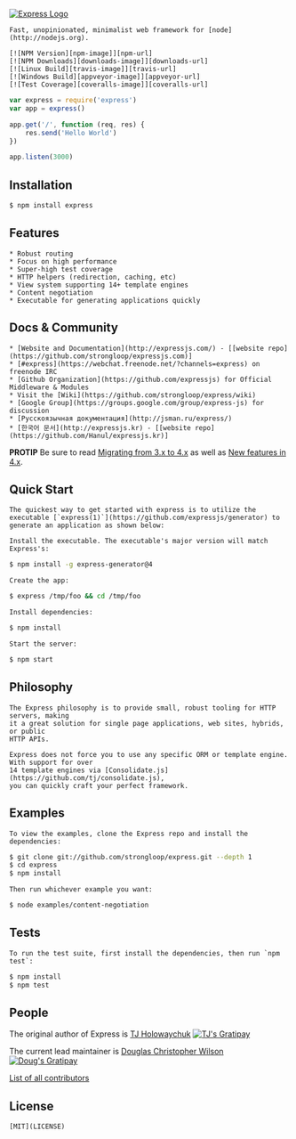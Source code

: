 [![Express Logo](https://i.cloudup.com/zfY6lL7eFa-3000x3000.png)](http://expressjs.com/)

    Fast, unopinionated, minimalist web framework for [node](http://nodejs.org).

    [![NPM Version][npm-image]][npm-url]
    [![NPM Downloads][downloads-image]][downloads-url]
    [![Linux Build][travis-image]][travis-url]
    [![Windows Build][appveyor-image]][appveyor-url]
    [![Test Coverage][coveralls-image]][coveralls-url]

```js
var express = require('express')
var app = express()

app.get('/', function (req, res) {
    res.send('Hello World')
})

app.listen(3000)
```

## Installation

```bash
$ npm install express
```

## Features

    * Robust routing
    * Focus on high performance
    * Super-high test coverage
    * HTTP helpers (redirection, caching, etc)
    * View system supporting 14+ template engines
    * Content negotiation
    * Executable for generating applications quickly

## Docs & Community

    * [Website and Documentation](http://expressjs.com/) - [[website repo](https://github.com/strongloop/expressjs.com)]
    * [#express](https://webchat.freenode.net/?channels=express) on freenode IRC
    * [Github Organization](https://github.com/expressjs) for Official Middleware & Modules
    * Visit the [Wiki](https://github.com/strongloop/express/wiki)
    * [Google Group](https://groups.google.com/group/express-js) for discussion
    * [Русскоязычная документация](http://jsman.ru/express/)
    * [한국어 문서](http://expressjs.kr) - [[website repo](https://github.com/Hanul/expressjs.kr)]

**PROTIP** Be sure to read [Migrating from 3.x to 4.x](https://github.com/strongloop/express/wiki/Migrating-from-3.x-to-4.x) as well as [New features in 4.x](https://github.com/strongloop/express/wiki/New-features-in-4.x).

## Quick Start

    The quickest way to get started with express is to utilize the executable [`express(1)`](https://github.com/expressjs/generator) to generate an application as shown below:

    Install the executable. The executable's major version will match Express's:

```bash
$ npm install -g express-generator@4
```

    Create the app:

```bash
$ express /tmp/foo && cd /tmp/foo
```

    Install dependencies:

```bash
$ npm install
```

    Start the server:

```bash
$ npm start
```

## Philosophy

    The Express philosophy is to provide small, robust tooling for HTTP servers, making
    it a great solution for single page applications, web sites, hybrids, or public
    HTTP APIs.

    Express does not force you to use any specific ORM or template engine. With support for over
    14 template engines via [Consolidate.js](https://github.com/tj/consolidate.js),
    you can quickly craft your perfect framework.

## Examples

    To view the examples, clone the Express repo and install the dependencies:

```bash
$ git clone git://github.com/strongloop/express.git --depth 1
$ cd express
$ npm install
```

    Then run whichever example you want:

```bash
$ node examples/content-negotiation
```

## Tests

    To run the test suite, first install the dependencies, then run `npm test`:

```bash
$ npm install
$ npm test
```

## People

The original author of Express is [TJ Holowaychuk](https://github.com/tj) [![TJ's Gratipay][gratipay-image-visionmedia]][gratipay-url-visionmedia]

The current lead maintainer is [Douglas Christopher Wilson](https://github.com/dougwilson) [![Doug's Gratipay][gratipay-image-dougwilson]][gratipay-url-dougwilson]

[List of all contributors](https://github.com/strongloop/express/graphs/contributors)

## License

    [MIT](LICENSE)

[npm-image]: https://img.shields.io/npm/v/express.svg
[npm-url]: https://npmjs.org/package/express
[downloads-image]: https://img.shields.io/npm/dm/express.svg
[downloads-url]: https://npmjs.org/package/express
[travis-image]: https://img.shields.io/travis/strongloop/express/master.svg?label=linux
[travis-url]: https://travis-ci.org/strongloop/express
[appveyor-image]: https://img.shields.io/appveyor/ci/dougwilson/express/master.svg?label=windows
[appveyor-url]: https://ci.appveyor.com/project/dougwilson/express
[coveralls-image]: https://img.shields.io/coveralls/strongloop/express/master.svg
[coveralls-url]: https://coveralls.io/r/strongloop/express?branch=master
[gratipay-image-visionmedia]: https://img.shields.io/gratipay/visionmedia.svg
[gratipay-url-visionmedia]: https://gratipay.com/visionmedia/
[gratipay-image-dougwilson]: https://img.shields.io/gratipay/dougwilson.svg
[gratipay-url-dougwilson]: https://gratipay.com/dougwilson/
